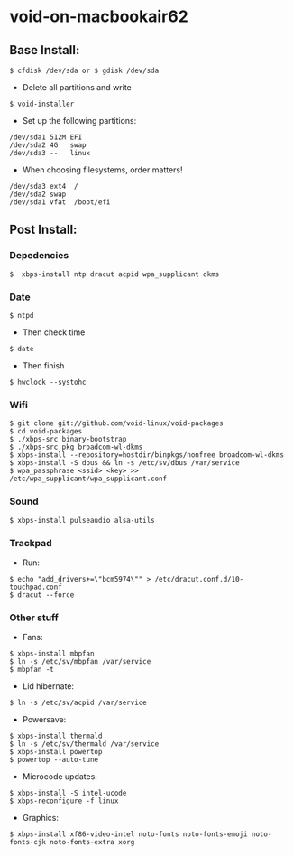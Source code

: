# void-on-macbookair62

## Base Install: 

```
$ cfdisk /dev/sda or $ gdisk /dev/sda
```
* Delete all partitions and write

```
$ void-installer
```

* Set up the following partitions:
```
/dev/sda1 512M EFI
/dev/sda2 4G   swap
/dev/sda3 --   linux
```

* When choosing filesystems, order matters!
```
/dev/sda3 ext4  /
/dev/sda2 swap
/dev/sda1 vfat  /boot/efi
```

## Post Install:

### Depedencies

 ```
 $  xbps-install ntp dracut acpid wpa_supplicant dkms
 ```

### Date

 ```
 $ ntpd
 ```
 * Then check time
 ```
 $ date
 ```
 * Then finish
 ```
 $ hwclock --systohc
 ```

### Wifi
```
$ git clone git://github.com/void-linux/void-packages
$ cd void-packages
$ ./xbps-src binary-bootstrap
$ ./xbps-src pkg broadcom-wl-dkms
$ xbps-install --repository=hostdir/binpkgs/nonfree broadcom-wl-dkms
$ xbps-install -S dbus && ln -s /etc/sv/dbus /var/service
$ wpa_passphrase <ssid> <key> >> /etc/wpa_supplicant/wpa_supplicant.conf
```
  
### Sound
```
$ xbps-install pulseaudio alsa-utils
```

### Trackpad
* Run:
```
$ echo "add_drivers+=\"bcm5974\"" > /etc/dracut.conf.d/10-touchpad.conf
$ dracut --force
```

### Other stuff
* Fans:
```
$ xbps-install mbpfan
$ ln -s /etc/sv/mbpfan /var/service
$ mbpfan -t
```
 
* Lid hibernate:
```
$ ln -s /etc/sv/acpid /var/service
```
  
* Powersave:
```
$ xbps-install thermald
$ ln -s /etc/sv/thermald /var/service
$ xbps-install powertop
$ powertop --auto-tune
```

* Microcode updates:
```
$ xbps-install -S intel-ucode
$ xbps-reconfigure -f linux
```

* Graphics:
```
$ xbps-install xf86-video-intel noto-fonts noto-fonts-emoji noto-fonts-cjk noto-fonts-extra xorg
```
